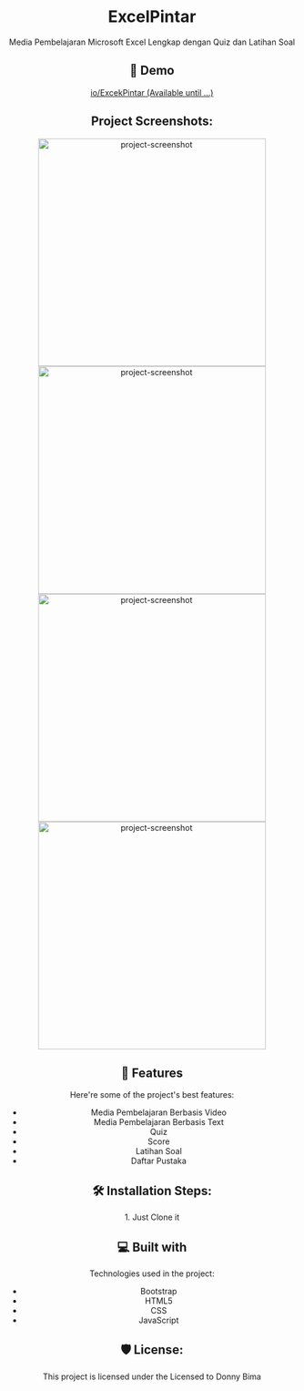 <center><h1 align="center" id="title">ExcelPintar</h1>

<p id="description">Media Pembelajaran Microsoft Excel Lengkap dengan Quiz dan Latihan Soal</p>

<h2>🚀 Demo</h2>

[io/ExcekPintar (Available until ...)](https://widifirmaan.github.io/ExcelPintar-Media-Pembelajaran/)  

<h2>Project Screenshots:</h2>

<img src="https://raw.githubusercontent.com/widifirmaan/excelpintar.web.id/refs/heads/main/Screenshot%20(28).png" alt="project-screenshot" width="400" height="400/">

<img src="https://raw.githubusercontent.com/widifirmaan/excelpintar.web.id/refs/heads/main/Screenshot%20(29).png" alt="project-screenshot" width="400" height="400/">

<img src="https://raw.githubusercontent.com/widifirmaan/excelpintar.web.id/refs/heads/main/Screenshot%20(30).png" alt="project-screenshot" width="400" height="400/">

<img src="https://raw.githubusercontent.com/widifirmaan/excelpintar.web.id/refs/heads/main/Screenshot%20(31).png" alt="project-screenshot" width="400" height="400/">


<h2>🧐 Features</h2>

Here're some of the project's best features:

*   Media Pembelajaran Berbasis Video
*   Media Pembelajaran Berbasis Text
*   Quiz
*   Score
*   Latihan Soal
*   Daftar Pustaka

<h2>🛠️ Installation Steps:</h2>

<p>1. Just Clone it</p>

  
  
<h2>💻 Built with</h2>

Technologies used in the project:

*   Bootstrap
*   HTML5
*   CSS
*   JavaScript

<h2>🛡️ License:</h2>

This project is licensed under the Licensed to Donny Bima
